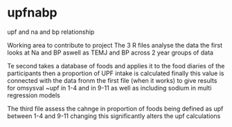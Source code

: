 # upfnabp
upf and na and bp relationship

Working area to contribute to project
The 3 R files analyse the data 
the first looks at Na and BP aswell as TEMJ and BP across 2 year groups of data

Te second takes a database of foods and applies it to the food diaries of the participants 
then a proportion of UPF intake is calculated 
finally this value is connected with the data fronm the first file (when it works)
to give results for omsysval ~upf  in 1-4 and in 9-11
as well as including sodium in multi regression models

The third file assess the cahnge in proportion of foods being defined as upf between 1-4 and 9-11
changing this significantly alters the upf calculations


